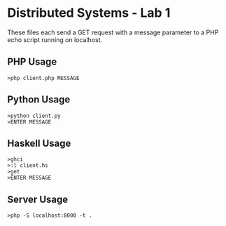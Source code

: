 Distributed Systems - Lab 1
=====

These files each send a GET request with a message parameter to a PHP echo script running on localhost.

## PHP Usage
    >php client.php MESSAGE

## Python Usage
    >python client.py
    >ENTER MESSAGE

## Haskell Usage
    >ghci
    >:l client.hs
    >get
    >ENTER MESSAGE

## Server Usage
    >php -S localhost:8000 -t .